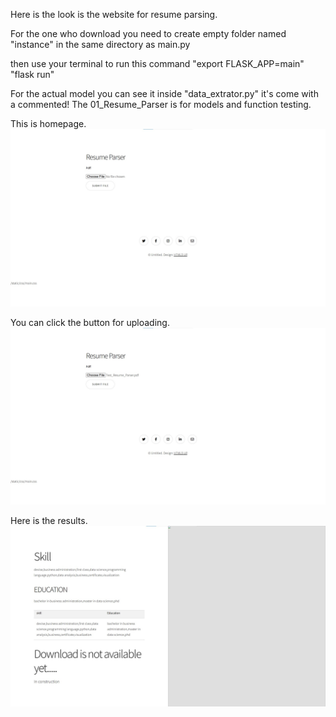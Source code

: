 Here is the look is the website for resume parsing.

For the one who download you need to create empty folder named "instance" in the same directory as main.py

then use your terminal to run this command
"export FLASK_APP=main"
"flask run"

For the actual model you can see it inside "data_extrator.py" it's come with a commented!
The 01_Resume_Parser is for models and function testing.

This is homepage.
<img src ='fig/Home_page.jpg'>

You can click the button for uploading.
<img src ='fig/uploading.jpg'>

Here is the results.
<img src ='fig/result.jpg'>

